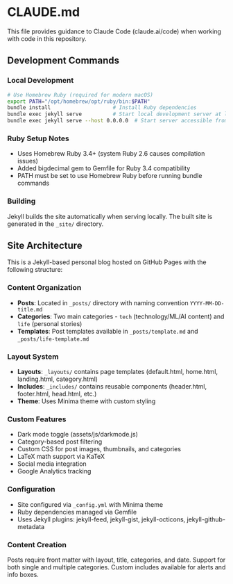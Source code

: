 # CLAUDE.md

This file provides guidance to Claude Code (claude.ai/code) when working with code in this repository.

## Development Commands

### Local Development
```bash
# Use Homebrew Ruby (required for modern macOS)
export PATH="/opt/homebrew/opt/ruby/bin:$PATH"
bundle install                    # Install Ruby dependencies
bundle exec jekyll serve          # Start local development server at localhost:4000
bundle exec jekyll serve --host 0.0.0.0  # Start server accessible from network
```

### Ruby Setup Notes
- Uses Homebrew Ruby 3.4+ (system Ruby 2.6 causes compilation issues)
- Added bigdecimal gem to Gemfile for Ruby 3.4 compatibility
- PATH must be set to use Homebrew Ruby before running bundle commands

### Building
Jekyll builds the site automatically when serving locally. The built site is generated in the `_site/` directory.

## Site Architecture

This is a Jekyll-based personal blog hosted on GitHub Pages with the following structure:

### Content Organization
- **Posts**: Located in `_posts/` directory with naming convention `YYYY-MM-DD-title.md`
- **Categories**: Two main categories - `tech` (technology/ML/AI content) and `life` (personal stories)
- **Templates**: Post templates available in `_posts/template.md` and `_posts/life-template.md`

### Layout System
- **Layouts**: `_layouts/` contains page templates (default.html, home.html, landing.html, category.html)
- **Includes**: `_includes/` contains reusable components (header.html, footer.html, head.html, etc.)
- **Theme**: Uses Minima theme with custom styling

### Custom Features
- Dark mode toggle (assets/js/darkmode.js)
- Category-based post filtering 
- Custom CSS for post images, thumbnails, and categories
- LaTeX math support via KaTeX
- Social media integration
- Google Analytics tracking

### Configuration
- Site configured via `_config.yml` with Minima theme
- Ruby dependencies managed via Gemfile
- Uses Jekyll plugins: jekyll-feed, jekyll-gist, jekyll-octicons, jekyll-github-metadata

### Content Creation
Posts require front matter with layout, title, categories, and date. Support for both single and multiple categories. Custom includes available for alerts and info boxes.